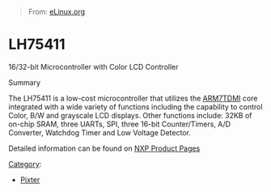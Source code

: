 > From: [eLinux.org](http://eLinux.org/LH75411 "http://eLinux.org/LH75411")


# LH75411



16/32-bit Microcontroller with Color LCD Controller

Summary

The LH75411 is a low-cost microcontroller that utilizes the
[ARM7TDMI](http://eLinux.org/ARM7TDMI "ARM7TDMI") core integrated with a wide variety of
functions including the capability to control Color, B/W and grayscale
LCD displays. Other functions include: 32KB of on-chip SRAM, three
UARTs, SPI, three 16-bit Counter/Timers, A/D Converter, Watchdog Timer
and Low Voltage Detector.

Detailed information can be found on [NXP Product
Pages](http://www.standardics.nxp.com/products/lh7/all/~LH75411/#LH75411)


[Category](http://eLinux.org/Special:Categories "Special:Categories"):

-   [Pixter](http://eLinux.org/Category:Pixter "Category:Pixter")

